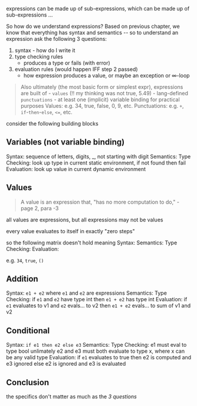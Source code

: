 expressions can be made up of sub-expressions, which can be made up of
sub-expressions ...

So how do we understand expressions? Based on previous chapter, we know
that everything has syntax and semantics -- so to understand an expression
ask the following 3 questions:

  1. syntax - how do I write it
  2. type checking rules
       - produces a type or fails (with error)
  3. evaluation rules (would happen IFF step 2 passed)
       - how expression produces a value, or maybe an exception or ∞-loop

 > Also ultimately (the most basic form or simplest expr), expressions
   are built of
		- `values` (!! my thinking was not true, 5.49)
		- lang-defined `punctuations`
		- at least one (implicit) variable binding for practical purposes
  Values:
    e.g. 34, true, false, 0, 9, etc.
  Punctuations:
    e.g. `+`, `if`-`then`-`else`, `<=`, etc.

consider the following building blocks

## Variables (not variable binding)

Syntax:
  sequence of letters, digits, _, not starting with digit
Semantics:
	Type Checking:
	  look up type in current static environment, if not found then
	  fail
	Evaluation:
	  look up value in current dynamic environment

## Values

 > A value is an expression that,  "has no more computation to do,"
 	- page 2, para -3

all values are expressions, but all expressions may not be values

every value evaluates to itself in exactly "zero steps"

so the following matrix doesn't hold meaning
Syntax:
Semantics:
	Type Checking:
	Evaluation:

e.g. `34`, `true`, `()`

## Addition

Syntax:
  `e1 + e2` where `e1` and `e2` are expressions
Semantics:
	Type Checking:
	  if `e1` and `e2` have type int
	  then `e1 + e2` has type int
	Evaluation:
	  if `e1` evaluates to v1 and `e2` evals... to v2
	  then `e1 + e2` evals... to sum of v1 and v2

## Conditional

Syntax:
  `if e1 then e2 else e3`
Semantics:
	Type Checking:
	  e1 must eval to type bool unlimately
	  e2 and e3 must both evaluate to type x, where x can be any valid
	  type
	Evaluation:
	  if `e1` evaluates to true then e2 is computed and e3 ignored
	  else e2 is ignored and e3 is evaluated

## Conclusion

the specifics don't matter as much as the *3 questions*
